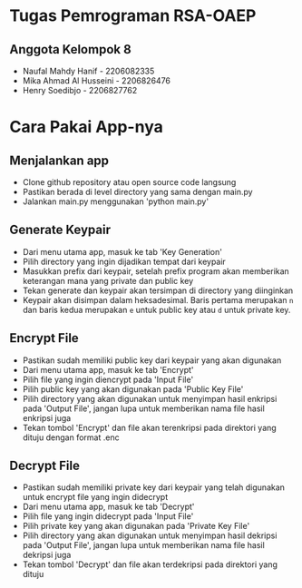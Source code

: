 # Tugas Pemrograman RSA-OAEP

## Anggota Kelompok 8
* Naufal Mahdy Hanif - 2206082335
* Mika Ahmad Al Husseini - 2206826476
* Henry Soedibjo - 2206827762

# Cara Pakai App-nya

## Menjalankan app
* Clone github repository atau open source code langsung
* Pastikan berada di level directory yang sama dengan main.py
* Jalankan main.py menggunakan 'python main.py'

## Generate Keypair
* Dari menu utama app, masuk ke tab 'Key Generation'
* Pilih directory yang ingin dijadikan tempat dari keypair
* Masukkan prefix dari keypair, setelah prefix program akan memberikan keterangan mana yang private dan public key
* Tekan generate dan keypair akan tersimpan di directory yang diinginkan
* Keypair akan disimpan dalam heksadesimal. Baris pertama merupakan `n` dan baris kedua merupakan `e` untuk public key atau `d` untuk private key.

## Encrypt File
* Pastikan sudah memiliki public key dari keypair yang akan digunakan
* Dari menu utama app, masuk ke tab 'Encrypt'
* Pilih file yang ingin diencrypt pada 'Input File'
* Pilih public key yang akan digunakan pada 'Public Key File' 
* Pilih directory yang akan digunakan untuk menyimpan hasil enkripsi pada 'Output File', jangan lupa untuk memberikan nama file hasil enkripsi juga
* Tekan tombol 'Encrypt' dan file akan terenkripsi pada direktori yang dituju dengan format .enc

## Decrypt File
* Pastikan sudah memiliki private key dari keypair yang telah digunakan untuk encrypt file yang ingin didecrypt
* Dari menu utama app, masuk ke tab 'Decrypt'
* Pilih file yang ingin didecrypt pada 'Input File'
* Pilih private key yang akan digunakan pada 'Private Key File' 
* Pilih directory yang akan digunakan untuk menyimpan hasil dekripsi pada 'Output File', jangan lupa untuk memberikan nama file hasil dekripsi juga
* Tekan tombol 'Decrypt' dan file akan terdekripsi pada direktori yang dituju
